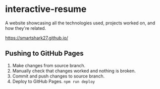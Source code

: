 # interactive-resume

A website showcasing all the technologies used, projects worked on, and how they're related.

https://smartshark27.github.io/

## Pushing to GitHub Pages

1. Make changes from source branch.
1. Manually check that changes worked and nothing is broken.
1. Commit and push changes to source branch.
1. Deploy to GitHub Pages. `npm run deploy`
